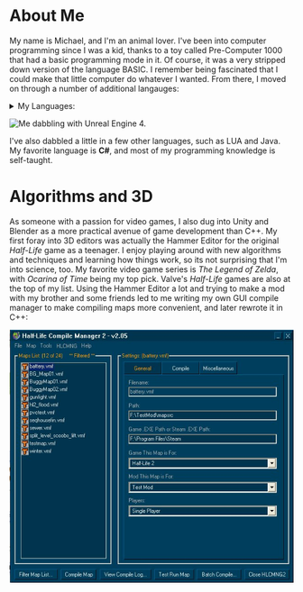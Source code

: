 # About Me
My name is Michael, and I'm an animal lover. I've been into computer programming since I was a kid, thanks to a toy called Pre-Computer 1000 that had a basic programming mode in it. Of course, it was a very stripped down version of the language BASIC. I remember being fascinated that I could make that little computer do whatever I wanted. From there, I moved on through a number of additional langauges: 

<details>
  <summary>My Languages:</summary>
  
* QBasic
* Visual Basic
* C++
* and my favorite: **C#**.

</details>

![Me dabbling with Unreal Engine 4.](https://avatars.githubusercontent.com/u/51346737?v=4)

I've also dabbled a little in a few other languages, such as LUA and Java. My favorite language is **C#**, and most of my programming knowledge is self-taught.


# Algorithms and 3D
As someone with a passion for video games, I also dug into Unity and Blender as a more practical avenue of game development than C++. My first foray into 3D editors was
actually the Hammer Editor for the original *Half-Life* game as a teenager. I enjoy playing around with new algorithms and techniques and learning how things work, so its not surprising that I'm into science, too. My favorite video game series is *The Legend of Zelda*, with *Ocarina of Time* being my top pick. Valve's *Half-Life* games are also at the top of my list. Using the Hammer Editor a lot and trying to make a mod with my brother and some friends led to me writing my own GUI compile manager to make compiling maps more convenient, and later rewrote it in C++:

![Half-Life Compile Manager 2](https://github.com/Megafont/Portfolio/blob/main/HLCMNG2.jpg?raw=true)
